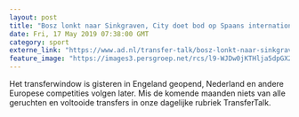 ```yaml
---
layout: post
title: "Bosz lonkt naar Sinkgraven, City doet bod op Spaans international"
date: Fri, 17 May 2019 07:38:00 GMT
category: sport
externe_link: "https://www.ad.nl/transfer-talk/bosz-lonkt-naar-sinkgraven-city-doet-bod-op-spaans-international~af560925/"
feature_image: "https://images3.persgroep.net/rcs/l9-WJDw0jKTHlja5dpGX296c8bM/diocontent/148494848/_fitwidth/400/?appId=21791a8992982cd8da851550a453bd7f&quality=0.7"
---
```


Het transferwindow is gisteren in Engeland geopend, Nederland en andere Europese competities volgen later. Mis de komende maanden niets van alle geruchten en voltooide transfers in onze dagelijke rubriek TransferTalk.
